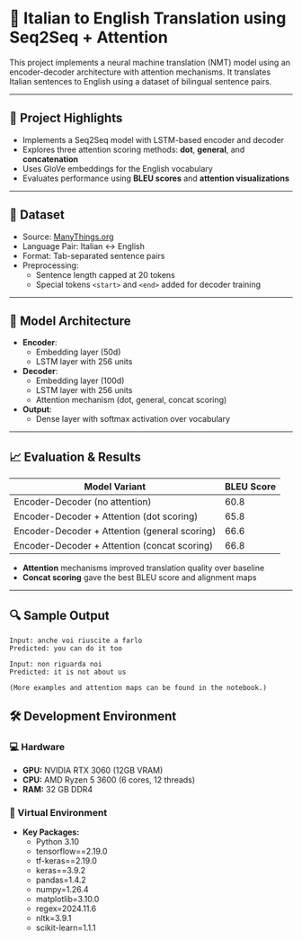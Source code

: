 # 🧠 Italian to English Translation using Seq2Seq + Attention

This project implements a neural machine translation (NMT) model using an encoder-decoder architecture with attention mechanisms. It translates Italian sentences to English using a dataset of bilingual sentence pairs.

---

## 📌 Project Highlights

- Implements a Seq2Seq model with LSTM-based encoder and decoder
- Explores three attention scoring methods: **dot**, **general**, and **concatenation**
- Uses GloVe embeddings for the English vocabulary
- Evaluates performance using **BLEU scores** and **attention visualizations**

---

## 📂 Dataset

- Source: [ManyThings.org](http://www.manythings.org/anki/)
- Language Pair: Italian ↔ English
- Format: Tab-separated sentence pairs
- Preprocessing:
  - Sentence length capped at 20 tokens
  - Special tokens `<start>` and `<end>` added for decoder training

---

## 🧱 Model Architecture

- **Encoder**:
  - Embedding layer (50d)
  - LSTM layer with 256 units
- **Decoder**:
  - Embedding layer (100d)
  - LSTM layer with 256 units
  - Attention mechanism (dot, general, concat scoring)
- **Output**:
  - Dense layer with softmax activation over vocabulary

---

## 📈 Evaluation & Results

| Model Variant                               | BLEU Score |
|---------------------------------------------|------------|
| Encoder-Decoder (no attention)              | 60.8       |
| Encoder-Decoder + Attention (dot scoring)   | 65.8       |
| Encoder-Decoder + Attention (general scoring)| 66.6       |
| Encoder-Decoder + Attention (concat scoring)| 66.8       |

- **Attention** mechanisms improved translation quality over baseline
- **Concat scoring** gave the best BLEU score and alignment maps

---

## 🔍 Sample Output

```plaintext
Input: anche voi riuscite a farlo
Predicted: you can do it too

Input: non riguarda noi
Predicted: it is not about us

(More examples and attention maps can be found in the notebook.)
```
## 🛠️ Development Environment

### 💻 Hardware

*   **GPU:** NVIDIA RTX 3060 (12GB VRAM)  
*   **CPU:** AMD Ryzen 5 3600 (6 cores, 12 threads)  
*   **RAM:** 32 GB DDR4  

### 🧪 Virtual Environment

*   **Key Packages:**  
    *   Python 3.10  
    *   tensorflow==2.19.0
    *   tf-keras==2.19.0
    *   keras==3.9.2
    *   pandas=1.4.2
    *   numpy=1.26.4
    *   matplotlib=3.10.0  
    *   regex=2024.11.6  
    *   nltk=3.9.1
    *   scikit-learn=1.1.1
